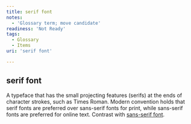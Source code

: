 ```yaml
---
title: serif font
notes:
  - 'Glossary term; move candidate'
readiness: 'Not Ready'
tags:
  - Glossary
  - Items
uri: 'serif font'

---
```

## <span>serif font</span>

A typeface that has the small projecting features (serifs) at the ends of character strokes, such as Times Roman. Modern convention holds that serif fonts are preferred over sans-serif fonts for print, while sans-serif fonts are preferred for online text. Contrast with [sans-serif font](/sans_serif_font).

